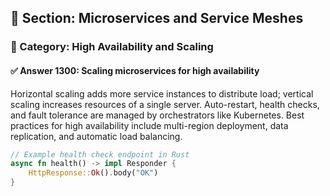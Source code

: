 ## 📘 Section: Microservices and Service Meshes  
### 🔹 Category: High Availability and Scaling  
#### ✅ Answer 1300: Scaling microservices for high availability

Horizontal scaling adds more service instances to distribute load; vertical scaling increases resources of a single server. Auto-restart, health checks, and fault tolerance are managed by orchestrators like Kubernetes. Best practices for high availability include multi-region deployment, data replication, and automatic load balancing.

```rust
// Example health check endpoint in Rust
async fn health() -> impl Responder {
    HttpResponse::Ok().body("OK")
}
```
